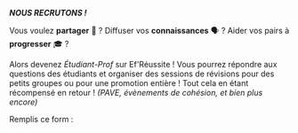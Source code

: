 ***NOUS RECRUTONS !***

Vous voulez __partager__ 🤝 ? Diffuser vos __connaissances__ 🗣 ? Aider vos pairs à __progresser__ 🎓 ?

Alors devenez *Étudiant-Prof* sur Ef'Réussite !
Vous pourrez répondre aux questions des étudiants et organiser des sessions de révisions pour des petits groupes ou pour une promotion entière ! Tout cela en étant récompensé en retour ! *(PAVE, évènements de cohésion, et bien plus encore)*

Remplis ce form :
